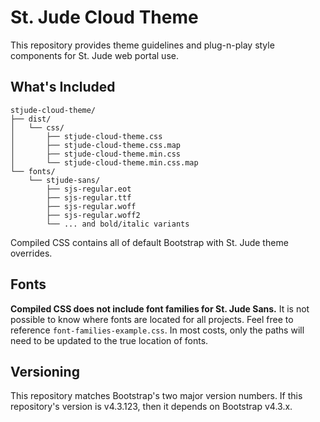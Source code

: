 # St. Jude Cloud Theme
This repository provides theme guidelines and plug-n-play style components for St. Jude web portal use.

## What's Included

```text
stjude-cloud-theme/
├── dist/
│   └── css/
│       ├── stjude-cloud-theme.css
│       ├── stjude-cloud-theme.css.map
│       ├── stjude-cloud-theme.min.css
│       └── stjude-cloud-theme.min.css.map
└── fonts/
    └── stjude-sans/
        ├── sjs-regular.eot
        ├── sjs-regular.ttf
        ├── sjs-regular.woff
        ├── sjs-regular.woff2
        └── ... and bold/italic variants
```

Compiled CSS contains all of default Bootstrap with St. Jude theme overrides.

## Fonts
**Compiled CSS does not include font families for St. Jude Sans.** It is not possible to know where fonts are located for all projects. Feel free to reference `font-families-example.css`. In most costs, only the paths will need to be updated to the true location of fonts.

## Versioning
This repository matches Bootstrap's two major version numbers. If this repository's version is v4.3.123, then it depends on Bootstrap v4.3.x.
